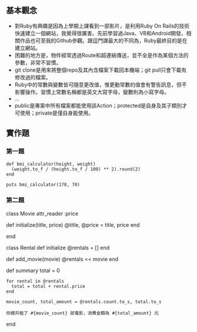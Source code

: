 ## 基本觀念
* 對Ruby有興趣是因為上學期上課看到一部影片，是利用Ruby On Rails的技術快速建立一個網站，我覺得很厲害。先前學習過Java、VB和Android開發，相關作品也可至我的Github參觀。跟這門課最大的不同為，Ruby最終目的是在建立網站。
* 困難的地方是，物件經常透過Route和超連結傳送，並不全是作為某個方法的參數，非常不習慣。
* git clone是用來將整個repo及其內含檔案下載回本機端；git pull只會下載有修改過的檔案。
* Ruby中的常數與變數皆可隨意更改值，惟更動常數的值會有警告訊息，但不影響操作。習慣上常數名稱都是英文大寫字母，變數則為小寫字母。
* ...
* public是專案中所有檔案都能使用該Action；protected是自身及其子類別才可使用；private是僅自身能使用。

## 實作題
### 第一題
    def bmi_calculator(height, weight)
      (weight.to_f / (height.to_f / 100) ** 2).round(2)
    end

    puts bmi_calculator(178, 70)

### 第二題
class Movie
  attr_reader :price
  
  def initialize(title, price)
    @title, @price = title, price
  end

end

class Rental
  def initialize
    @rentals = []
  end
  
  def add_movie(movie)
    @rentals << movie
  end
  
  def summary
    total = 0
    
    for rental in @rentals
      total = total + rental.price
    end
    
    movie_count, total_amount = @rentals.count.to_s, total.to_s
    
    你總共租了 #{movie_count} 部電影，消費金額為 #{total_amount} 元
  end
